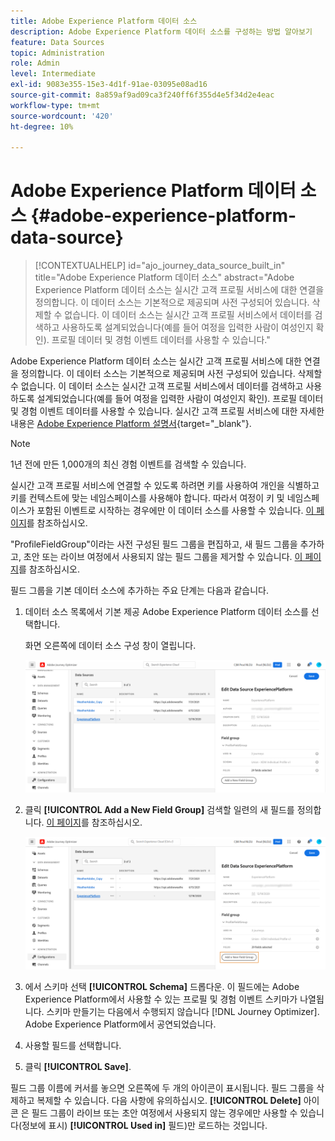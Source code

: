 ```yaml
---
title: Adobe Experience Platform 데이터 소스
description: Adobe Experience Platform 데이터 소스를 구성하는 방법 알아보기
feature: Data Sources
topic: Administration
role: Admin
level: Intermediate
exl-id: 9083e355-15e3-4d1f-91ae-03095e08ad16
source-git-commit: 8a859af9ad09ca3f240ff6f355d4e5f34d2e4eac
workflow-type: tm+mt
source-wordcount: '420'
ht-degree: 10%

---
```


# Adobe Experience Platform 데이터 소스 {#adobe-experience-platform-data-source}

>[!CONTEXTUALHELP]
>id="ajo_journey_data_source_built_in"
>title="Adobe Experience Platform 데이터 소스"
>abstract="Adobe Experience Platform 데이터 소스는 실시간 고객 프로필 서비스에 대한 연결을 정의합니다. 이 데이터 소스는 기본적으로 제공되며 사전 구성되어 있습니다. 삭제할 수 없습니다. 이 데이터 소스는 실시간 고객 프로필 서비스에서 데이터를 검색하고 사용하도록 설계되었습니다(예를 들어 여정을 입력한 사람이 여성인지 확인). 프로필 데이터 및 경험 이벤트 데이터를 사용할 수 있습니다."

Adobe Experience Platform 데이터 소스는 실시간 고객 프로필 서비스에 대한 연결을 정의합니다. 이 데이터 소스는 기본적으로 제공되며 사전 구성되어 있습니다. 삭제할 수 없습니다. 이 데이터 소스는 실시간 고객 프로필 서비스에서 데이터를 검색하고 사용하도록 설계되었습니다(예를 들어 여정을 입력한 사람이 여성인지 확인). 프로필 데이터 및 경험 이벤트 데이터를 사용할 수 있습니다. 실시간 고객 프로필 서비스에 대한 자세한 내용은 [Adobe Experience Platform 설명서](https://experienceleague.adobe.com/docs/experience-platform/profile/home.html?lang=ko){target=&quot;_blank&quot;}.

>[!NOTE]
>
>1년 전에 만든 1,000개의 최신 경험 이벤트를 검색할 수 있습니다.

실시간 고객 프로필 서비스에 연결할 수 있도록 하려면 키를 사용하여 개인을 식별하고 키를 컨텍스트에 맞는 네임스페이스를 사용해야 합니다. 따라서 여정이 키 및 네임스페이스가 포함된 이벤트로 시작하는 경우에만 이 데이터 소스를 사용할 수 있습니다. [이 페이지](../building-journeys/journey.md)를 참조하십시오.

&quot;ProfileFieldGroup&quot;이라는 사전 구성된 필드 그룹을 편집하고, 새 필드 그룹을 추가하고, 초안 또는 라이브 여정에서 사용되지 않는 필드 그룹을 제거할 수 있습니다. [이 페이지](../datasource/configure-data-sources.md#define-field-groups)를 참조하십시오.

필드 그룹을 기본 데이터 소스에 추가하는 주요 단계는 다음과 같습니다.

1. 데이터 소스 목록에서 기본 제공 Adobe Experience Platform 데이터 소스를 선택합니다.

   화면 오른쪽에 데이터 소스 구성 창이 열립니다.

   ![](assets/journey23.png)

1. 클릭 **[!UICONTROL Add a New Field Group]** 검색할 일련의 새 필드를 정의합니다. [이 페이지](../datasource/configure-data-sources.md#define-field-groups)를 참조하십시오.

   ![](assets/journey24.png)

1. 에서 스키마 선택 **[!UICONTROL Schema]** 드롭다운. 이 필드에는 Adobe Experience Platform에서 사용할 수 있는 프로필 및 경험 이벤트 스키마가 나열됩니다. 스키마 만들기는 다음에서 수행되지 않습니다 [!DNL Journey Optimizer]. Adobe Experience Platform에서 공연되었습니다.
1. 사용할 필드를 선택합니다.
1. 클릭 **[!UICONTROL Save]**.

필드 그룹 이름에 커서를 놓으면 오른쪽에 두 개의 아이콘이 표시됩니다. 필드 그룹을 삭제하고 복제할 수 있습니다. 다음 사항에 유의하십시오. **[!UICONTROL Delete]** 아이콘 은 필드 그룹이 라이브 또는 초안 여정에서 사용되지 않는 경우에만 사용할 수 있습니다(정보에 표시) **[!UICONTROL Used in]** 필드)만 로드하는 것입니다.
